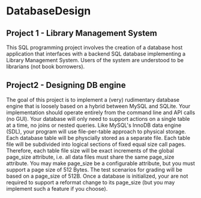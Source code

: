 # DatabaseDesign
Project 1 - Library Management System
-------------------------------------
This SQL programming project involves the creation of a database host application that interfaces with a backend SQL database implementing a Library Management System. 
Users of the system are understood to be librarians (not book borrowers).


Project2 - Designing DB engine 
------------------------------
The goal of this project is to implement a (very) rudimentary database engine that is loosely based on a hybrid between MySQL and SQLite. 
Your implementation should operate entirely from the command line and API calls (no GUI).
Your database will only need to support actions on a single table at a time, no joins or nested queries. 
Like MySQL's InnoDB data engine (SDL), your program will use file-per-table approach to physical storage.
Each database table will be physcially stored as a separate file. 
Each table file will be subdivided into logical sections of fixed equal size call pages. 
Therefore, each table file size will be exact increments of the global page_size attribute, i.e. all data files must share the same page_size attribute. 
You may make page_size be a configurable attribute, but you must support a page size of 512 Bytes. 
The test scenarios for grading will be based on a page_size of 512B. 
Once a database is initialized, your are not required to support a reformat change to its page_size (but you may implement such a feature if you choose).
